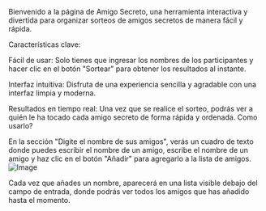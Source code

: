 Bienvenido a la página de Amigo Secreto, una herramienta interactiva y divertida para organizar sorteos de amigos secretos de manera fácil y rápida.

Características clave:

Fácil de usar: Solo tienes que ingresar los nombres de los participantes y hacer clic en el botón "Sortear" para obtener los resultados al instante.

Interfaz intuitiva: Disfruta de una experiencia sencilla y agradable con una interfaz limpia y moderna.

Resultados en tiempo real: Una vez que se realice el sorteo, podrás ver a quién le ha tocado cada amigo secreto de forma rápida y ordenada.
Como usarlo?

En la sección "Digite el nombre de sus amigos", verás un cuadro de texto donde puedes escribir el nombre de un amigo, escribe el nombre de un amigo y haz clic en el botón "Añadir" para agregarlo a la lista de amigos.
![Image](https://github.com/user-attachments/assets/00b387c0-29c9-402b-a5a3-338109f39b9a)


Cada vez que añades un nombre, aparecerá en una lista visible debajo del campo de entrada, donde podrás ver todos los amigos que has añadido hasta el momento.
